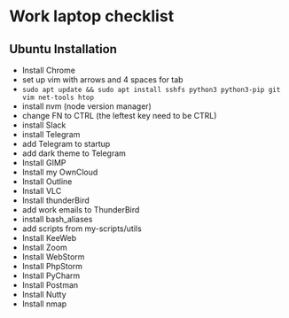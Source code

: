 # Work laptop checklist

## Ubuntu Installation

* Install Chrome
* set up vim with arrows and 4 spaces for tab
* `sudo apt update && sudo apt install sshfs python3 python3-pip git vim net-tools htop`
* install nvm (node version manager)
* change FN to CTRL (the leftest key need to be CTRL)
* install Slack
* install Telegram
* add Telegram to startup
* add dark theme to Telegram
* Install GIMP
* Install my OwnCloud
* Install Outline
* Install VLC
* Install thunderBird
* add work emails to ThunderBird
* install bash_aliases
* add scripts from my-scripts/utils
* Install KeeWeb
* Install Zoom
* Install WebStorm
* Install PhpStorm
* Install PyCharm
* Install Postman
* Install Nutty
* Install nmap


